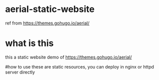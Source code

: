 # aerial-static-website
ref from https://themes.gohugo.io/aerial/

# what is this
this a static website demo of https://themes.gohugo.io/aerial/

#how to use
these are static resources, you can deploy in nginx or httpd server directly
